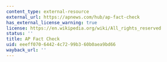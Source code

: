 ```yaml
---
content_type: external-resource
external_url: https://apnews.com/hub/ap-fact-check
has_external_license_warning: true
license: https://en.wikipedia.org/wiki/All_rights_reserved
status: ''
title: AP Fact Check
uid: eeeff070-6442-4c72-99b3-60b0aea9bd66
wayback_url: ''
---
```

